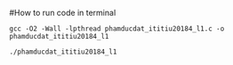 #How to run code in terminal

```
gcc -O2 -Wall -lpthread phamducdat_ititiu20184_l1.c -o phamducdat_ititiu20184_l1
```

```
./phamducdat_ititiu20184_l1
```
